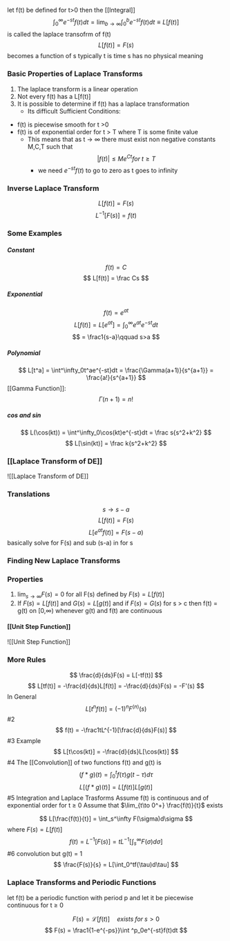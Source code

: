  let f(t) be defined for t>0 then the [[Integral]]
$$ \int^{\infty}_0 e^{-st}f(t)dt = \lim_{b\to\infty}\int^b_0e^{-st}f(t)dt \equiv L[f(t)] $$
is called the laplace transofrm of f(t)
$$ L[f(t)] = F(s) $$
becomes a function of s
typically t is time
s has no physical meaning

### Basic Properties of Laplace Transforms
1. The laplace transform is a linear operation
2. Not every f(t) has a L\[f(t)]
3. It is possible to determine if f(t) has a laplace transformation
	- Its difficult
Sufficient Conditions:
- f(t) is piecewise smooth for t >0
- f(t) is of exponential order for t > T where T is some finite value
	- This means that as t -> $\infty$ there must exist non negative constants M,C,T such that 
$$ |f(t)| \leq Me^{Ct} for\; t\geq T $$
	   - we need $e^{-st}f(t)$ to go to zero as t goes to infinity

### Inverse Laplace Transform
$$ L[f(t)] = F(s) $$
$$ L^{-1}[F(s)] = f(t) $$
### Some Examples
##### Constant
$$ f(t) = C $$
$$ L[f(t)] = \frac Cs $$
##### Exponential
$$ f(t) = e^{at} $$
$$ L[f(t)] = L[e^{at}]=\int^\infty_0e^{at}e^{-st}dt $$
$$ = \frac1{s-a}\qquad s>a $$
##### Polynomial
$$ L[t^a] = \int^\infty_0t^ae^{-st}dt = \frac{\Gamma(a+1)}{s^{a+1}} = \frac{a!}{s^{a+1}} $$
[[Gamma Function]]:
$$ \Gamma(n+1)=n! $$
##### cos and sin
$$ L(\cos(kt)) = \int^\infty_0\cos(kt)e^{-st}dt = \frac s{s^2+k^2} $$
$$ L[\sin(kt)] = \frac k{s^2+k^2} $$
### [[Laplace Transform of DE]]
![[Laplace Transform of DE]]

### Translations
$$ s\to s-a $$
$$ L[f(t)] = F(s) $$
$$ L[e^{at}f(t)] = F(s-a) $$
basically solve for F(s) and sub (s-a) in for s

### Finding New Laplace Transforms

### Properties
1. $\lim_{s\to\infty}F(s)=0$ for all F(s) defined by $F(s)=L[f(t)]$ 
2. If $F(s) = L[f(t)]$ and $G(s) = L[g(t)]$ and if $F(s) = G(s)$ for s > c then f(t) = g(t) on \[0,$\infty$) whenever g(t) and f(t) are continuous

#### [[Unit Step Function]]
![[Unit Step Function]]

### More Rules
$$ \frac{d}{ds}F(s) = L[-tf(t)] $$
$$ L[tf(t)] = -\frac{d}{ds}L[f(t)] = -\frac{d}{ds}F(s) = -F'(s) $$In General
$$ L[t^nf(t)] = (-1)^nF^{(n)}(s) $$
#2
$$ f(t) = -\frac1tL^{-1}[\frac{d}{ds}F(s)] $$
#3 Example
$$ L[t\cos(kt)] = -\frac{d}{ds}L[\cos(kt)] $$
#4
The [[Convolution]] of two functions f(t) and g(t) is
$$ (f*g)(t) = \int^t_0f(\tau)g(t-\tau)d\tau $$
$$ L[(f*g)(t)] = L[f(t)]L[g(t)] $$
#5 Integration and Laplace Trasforms
Assume f(t) is continuous and of exponential order for t $\geq$ 0
Assume that $\lim_{t\to 0^+} \frac{f(t)}{t}$ exists

$$ L[\frac{f(t)}{t}] = \int_s^\infty F(\sigma)d\sigma  $$
where $F(s) = L[f(t)]$
$$ f(t) = L^{-1}[F(s)] = tL^{-1}[\int_s^\infty F(\sigma)d\sigma] $$
#6 convolution but g(t) = 1
$$ \frac{F(s)}{s} = L[\int_0^tf(\tau)d\tau] $$

### Laplace Transforms and Periodic Functions
let f(t) be a periodic function with period p and let it be piecewise continuous for t $\geq$ 0 

$$ F(s) = \mathcal L[f(t)]\quad exists\; for\; s>0 $$
$$ F(s) = \frac1{1-e^{-ps}}\int ^p_0e^{-st}f(t)dt $$
